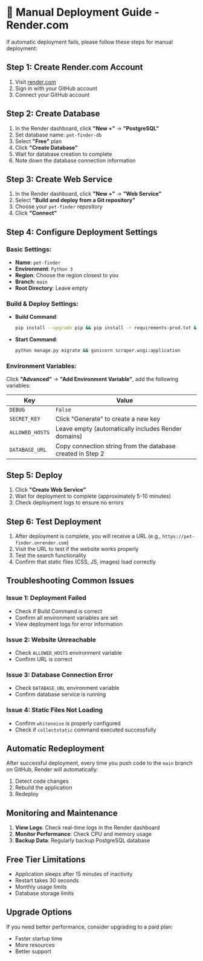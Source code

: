 # 🚀 Manual Deployment Guide - Render.com

If automatic deployment fails, please follow these steps for manual deployment:

## Step 1: Create Render.com Account

1. Visit [render.com](https://render.com)
2. Sign in with your GitHub account
3. Connect your GitHub account

## Step 2: Create Database

1. In the Render dashboard, click **"New +"** → **"PostgreSQL"**
2. Set database name: `pet-finder-db`
3. Select **"Free"** plan
4. Click **"Create Database"**
5. Wait for database creation to complete
6. Note down the database connection information

## Step 3: Create Web Service

1. In the Render dashboard, click **"New +"** → **"Web Service"**
2. Select **"Build and deploy from a Git repository"**
3. Choose your `pet-finder` repository
4. Click **"Connect"**

## Step 4: Configure Deployment Settings

### Basic Settings:
- **Name**: `pet-finder`
- **Environment**: `Python 3`
- **Region**: Choose the region closest to you
- **Branch**: `main`
- **Root Directory**: Leave empty

### Build & Deploy Settings:
- **Build Command**: 
  ```bash
  pip install --upgrade pip && pip install -r requirements-prod.txt && python manage.py collectstatic --noinput
  ```
- **Start Command**: 
  ```bash
  python manage.py migrate && gunicorn scraper.wsgi:application
  ```

### Environment Variables:
Click **"Advanced"** → **"Add Environment Variable"**, add the following variables:

| Key | Value |
|-----|-------|
| `DEBUG` | `False` |
| `SECRET_KEY` | Click "Generate" to create a new key |
| `ALLOWED_HOSTS` | Leave empty (automatically includes Render domains) |
| `DATABASE_URL` | Copy connection string from the database created in Step 2 |

## Step 5: Deploy

1. Click **"Create Web Service"**
2. Wait for deployment to complete (approximately 5-10 minutes)
3. Check deployment logs to ensure no errors

## Step 6: Test Deployment

1. After deployment is complete, you will receive a URL (e.g., `https://pet-finder.onrender.com`)
2. Visit the URL to test if the website works properly
3. Test the search functionality
4. Confirm that static files (CSS, JS, images) load correctly

## Troubleshooting Common Issues

### Issue 1: Deployment Failed
- Check if Build Command is correct
- Confirm all environment variables are set
- View deployment logs for error information

### Issue 2: Website Unreachable
- Check `ALLOWED_HOSTS` environment variable
- Confirm URL is correct

### Issue 3: Database Connection Error
- Check `DATABASE_URL` environment variable
- Confirm database service is running

### Issue 4: Static Files Not Loading
- Confirm `whitenoise` is properly configured
- Check if `collectstatic` command executed successfully

## Automatic Redeployment

After successful deployment, every time you push code to the `main` branch on GitHub, Render will automatically:
1. Detect code changes
2. Rebuild the application
3. Redeploy

## Monitoring and Maintenance

1. **View Logs**: Check real-time logs in the Render dashboard
2. **Monitor Performance**: Check CPU and memory usage
3. **Backup Data**: Regularly backup PostgreSQL database

## Free Tier Limitations

- Application sleeps after 15 minutes of inactivity
- Restart takes 30 seconds
- Monthly usage limits
- Database storage limits

## Upgrade Options

If you need better performance, consider upgrading to a paid plan:
- Faster startup time
- More resources
- Better support